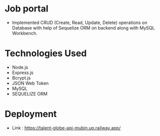 # Job portal
- Implemented CRUD (Create, Read, Update, Delete) operations on Database with help of Sequelize ORM on backend along with MySQL Workbench.

# Technologies Used

- Node.js
- Express.js
- Bcrypt.js
- JSON Web Token
- MySQL
- SEQUELIZE ORM

# Deployment

- Link : https://talent-globe-api-mubin.up.railway.app/
